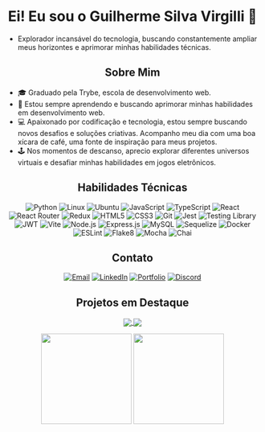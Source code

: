 
<div align="center">
<h1>Ei! Eu sou o Guilherme Silva Virgilli 👋
</div>

- Explorador incansável do tecnologia, buscando constantemente ampliar meus horizontes e aprimorar minhas habilidades técnicas.


<div align="center">
<h2>Sobre Mim
</div>

- 🎓 Graduado pela Trybe, escola de desenvolvimento web.
- 🌱 Estou sempre aprendendo e buscando aprimorar minhas habilidades em desenvolvimento web.
- 💻 Apaixonado por codificação e tecnologia, estou sempre buscando novos desafios e soluções criativas. Acompanho meu dia com uma boa xícara de café, uma fonte de inspiração para meus projetos.
- 🕹️ Nos momentos de descanso, aprecio explorar diferentes universos virtuais e desafiar minhas habilidades em jogos eletrônicos.


<div align="center">
<h2>Habilidades Técnicas
</div>

<p align="center">
  <img src="https://img.shields.io/badge/-Python-3776AB?logo=python&logoColor=white&style=flat" alt="Python">
  <img src="https://img.shields.io/badge/-Linux-FCC624?logo=linux&logoColor=black&style=flat" alt="Linux">
  <img src="https://img.shields.io/badge/-Ubuntu-E95420?logo=ubuntu&logoColor=white&style=flat" alt="Ubuntu">
  <img src="https://img.shields.io/badge/-JavaScript-F7DF1E?logo=javascript&logoColor=black&style=flat" alt="JavaScript">
  <img src="https://img.shields.io/badge/-TypeScript-3178C6?logo=typescript&logoColor=white&style=flat" alt="TypeScript">
  <img src="https://img.shields.io/badge/-React-61DAFB?logo=react&logoColor=white&style=flat" alt="React">
  <img src="https://img.shields.io/badge/-React_Router-CA4245?logo=react-router&logoColor=white&style=flat" alt="React Router">
  <img src="https://img.shields.io/badge/-Redux-764ABC?logo=redux&logoColor=white&style=flat" alt="Redux">
  <img src="https://img.shields.io/badge/-HTML5-E34F26?logo=html5&logoColor=white&style=flat" alt="HTML5">
  <img src="https://img.shields.io/badge/-CSS3-1572B6?logo=css3&logoColor=white&style=flat" alt="CSS3">
  <img src="https://img.shields.io/badge/-Git-F05032?logo=git&logoColor=white&style=flat" alt="Git">
  <img src="https://img.shields.io/badge/-Jest-C21325?logo=jest&logoColor=white&style=flat" alt="Jest">
  <img src="https://img.shields.io/badge/-Testing_Library-E33332?logo=testing-library&logoColor=white&style=flat" alt="Testing Library">
  <img src="https://img.shields.io/badge/-JWT-000000?logo=json-web-tokens&logoColor=white&style=flat" alt="JWT">
  <img src="https://img.shields.io/badge/-Vite-646CFF?logo=vite&logoColor=white&style=flat" alt="Vite">
  <img src="https://img.shields.io/badge/-Node.js-339933?logo=node.js&logoColor=white&style=flat" alt="Node.js">
  <img src="https://img.shields.io/badge/-Express.js-000000?logo=express&logoColor=white&style=flat" alt="Express.js">
  <img src="https://img.shields.io/badge/-MySQL-4479A1?logo=mysql&logoColor=white&style=flat" alt="MySQL">
  <img src="https://img.shields.io/badge/-Sequelize-52B0E7?logo=sequelize&logoColor=white&style=flat" alt="Sequelize">
  <img src="https://img.shields.io/badge/-Docker-2496ED?logo=docker&logoColor=white&style=flat" alt="Docker">
  <img src="https://img.shields.io/badge/-ESLint-4B32C3?logo=eslint&logoColor=white&style=flat" alt="ESLint">
  <img src="https://img.shields.io/badge/-Flake8-3423A6?logo=python&logoColor=white&style=flat" alt="Flake8">
  <img src="https://img.shields.io/badge/-Mocha-8D6748?logo=mocha&logoColor=white&style=flat" alt="Mocha">
  <img src="https://img.shields.io/badge/-Chai-A30701?logo=chai&logoColor=white&style=flat" alt="Chai">
</p>

<div align="center">
<h2>Contato
</div>

<p align="center">
  <a href="mailto:gsvirgilli@gmail.com"><img src="https://img.shields.io/badge/-Email-D14836?style=flat&logo=gmail&logoColor=white" alt="Email"></a>
  <a href="https://www.linkedin.com/in/gsvirgilli/"><img src="https://img.shields.io/badge/-LinkedIn-0077B5?style=flat&logo=linkedin&logoColor=white" alt="LinkedIn"></a>
  <a href="https://gsvirgilli.github.io/"><img src="https://img.shields.io/badge/-Portfolio-007ACC?style=flat&logo=github&logoColor=white" alt="Portfolio"></a>
  <a href="https://discordapp.com/users/GuilhermeVirgilli#5335"><img src="https://img.shields.io/badge/-Discord-5865F2?style=flat&logo=discord&logoColor=white" alt="Discord"></a>
</p>

<div align="center">
<h2>Projetos em Destaque
</div>

<p align="center">
  <a href="https://github.com/gsvirgilli/GSNEWS-IBGE">
    <img align="center" src="https://github-readme-stats.vercel.app/api/pin/?username=gsvirgilli&repo=GSNEWS-IBGE&show_owner=false&theme=midnight-purple&hide_border=true" />
  </a>
  <a href="https://github.com/gsvirgilli/Pixels-Art-">
    <img align="center" src="https://github-readme-stats.vercel.app/api/pin/?username=gsvirgilli&repo=Pixels-Art-&show_owner=false&theme=midnight-purple&hide_border=true" />
  </a>
</p>

<div align="center">
  <img height="180em" src="https://github-readme-stats.vercel.app/api?username=gsvirgilli&show_icons=true&theme=midnight-purple&include_all_commits=true&count_private=true&card_width=400px&text_bold=false&hide_border=true"/>
  <img height="180em" src="https://github-readme-stats.vercel.app/api/top-langs/?username=gsvirgilli&layout=compact&langs_count=8&theme=midnight-purple&card_width=400p&hide_border=true" />
</div>
